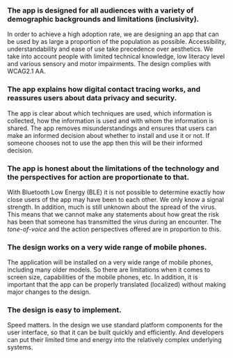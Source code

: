 ### The app is designed for all audiences with a variety of demographic backgrounds and limitations (inclusivity).

In order to achieve a high adoption rate, we are designing an app that can be used by as large a proportion of the population as possible. Accessibility, understandability and ease of use take precedence over aesthetics. We take into account people with limited technical knowledge, low literacy level and various sensory and motor impairments. The design complies with WCAG2.1 AA.

### The app explains how digital contact tracing works, and reassures users about data privacy and security.

The app is clear about which techniques are used, which information is collected, how the information is used and with whom the information is shared. The app removes misunderstandings and ensures that users can make an informed decision about whether to install and use it or not. If someone chooses not to use the app then this will be their informed decision.

### The app is honest about the limitations of the technology and the perspectives for action are proportionate to that.

With Bluetooth Low Energy (BLE) it is not possible to determine exactly how close users of the app may have been to each other. We only know a signal strength. In addition, much is still unknown about the spread of the virus. This means that we cannot make any statements about how great the risk has been that someone has transmitted the virus during an encounter. The *tone-of-voice* and the action perspectives offered are in proportion to this.

### The design works on a very wide range of mobile phones.

The application will be installed on a very wide range of mobile phones, including many older models. So there are limitations when it comes to screen size, capabilities of the mobile phones, etc. In addition, it is important that the app can be properly translated (localized) without making major changes to the design.

### The design is easy to implement.

Speed matters. In the design we use standard platform components for the user interface, so that it can be built quickly and efficiently. And developers can put their limited time and energy into the relatively complex underlying systems.
